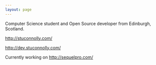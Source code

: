 ```yaml
---
layout: page
---
```





Computer Science student and Open Source developer from Edinburgh, Scotland. 

http://stuconnolly.com/

http://dev.stuconnolly.com/

Currently working on http://sequelpro.com/